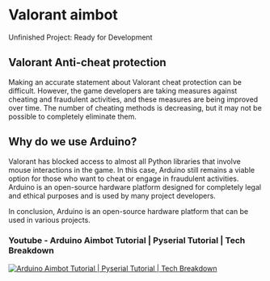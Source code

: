 # Valorant aimbot
Unfinished Project: Ready for Development

## Valorant Anti-cheat protection
Making an accurate statement about Valorant cheat protection can be difficult. However, the game developers are taking measures against cheating and fraudulent activities, and these measures are being improved over time. The number of cheating methods is decreasing, but it may not be possible to completely eliminate them.

## Why do we use Arduino?
Valorant has blocked access to almost all Python libraries that involve mouse interactions in the game. In this case, Arduino still remains a viable option for those who want to cheat or engage in fraudulent activities. Arduino is an open-source hardware platform designed for completely legal and ethical purposes and is used by many project developers.

In conclusion, Arduino is an open-source hardware platform that can be used in various projects.


### Youtube - Arduino Aimbot Tutorial | Pyserial Tutorial | Tech Breakdown
[![Arduino Aimbot Tutorial | Pyserial Tutorial | Tech Breakdown](https://i.ytimg.com/vi/NlUyUGYHMAc/hqdefault.jpg)](https://www.youtube.com/watch?v=NlUyUGYHMAc)
